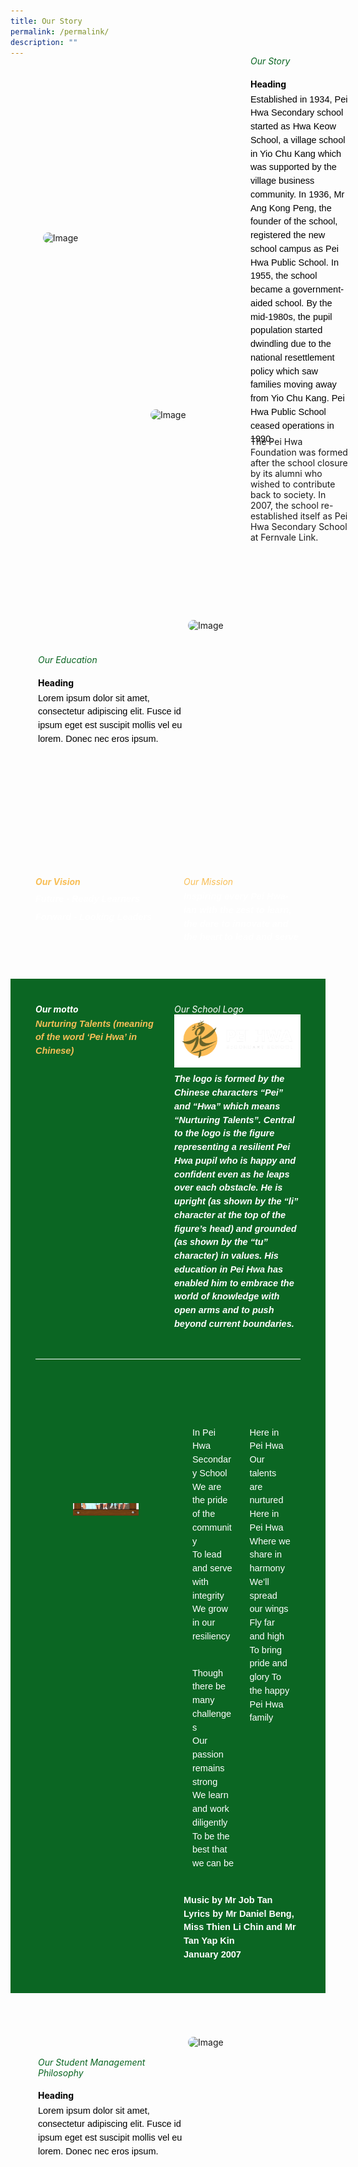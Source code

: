 ```yaml
---
title: Our Story
permalink: /permalink/
description: ""
---
```

<div style="margin-top:30px; width:100%; padding: 40px; display: flex; align-items: center;" class="box">&nbsp;
<div style="position: relative; width: 300px; height: 300px; margin-right:40px;" class="container"> 
	<img class="image" alt="Image" style="max-width: 115px; margin-left: 180px;border-radius: 10px;position: absolute; bottom: 0; left: 0;" src="https://i.scdn.co/image/ab67616d00001e02af08a1c1088b457401e7d4fc">&nbsp;
	<img class="image" alt="Image" style="max-width: 250px; margin-right: 40px;border-radius: 10px" src="https://i.scdn.co/image/ab67616d00001e02af08a1c1088b457401e7d4fc">&nbsp;
	</div>
<div style="flex: 1;" class="content">&nbsp;
<h6 style="margin-top:-90px;color:#0B6623;">Our Story</h6>&nbsp;
<h4 style="margin-top:-30px;font-weight: bold;color:#000000">Heading</h4>&nbsp;
<p style="margin: -30px 0;font-size:14.5px; line-height:1.5;font-family:sans-serif;color:black;">Established in 1934, Pei Hwa Secondary school started as Hwa Keow School, a village school in Yio Chu Kang which was supported by the village business community. In 1936, Mr Ang Kong Peng, the founder of the school, registered the new school campus as Pei Hwa Public School. In 1955, the school became a government-aided school. By the mid-1980s, the pupil population started dwindling due to the national resettlement policy which saw families moving away from Yio Chu Kang. Pei Hwa Public School ceased operations in 1990.

The Pei Hwa Foundation was formed after the school closure by its alumni who wished to contribute back to society. In 2007, the school re-established itself as Pei Hwa Secondary School at Fernvale Link.</p>
</div>
</div>

<div style="margin-top:30px; width:100%; padding: 40px; display: flex; align-items: center;" class="box">&nbsp;
<div style="flex: 1;" class="content">&nbsp;
<h6 style="margin-top:-90px;color:#0B6623;">Our Education</h6>&nbsp;
<h4 style="margin-top:-30px;font-weight: bold; color:#000000;">Heading</h4>&nbsp;
<p style="margin: -30px 0;font-size:14.5px; line-height:1.5;font-family:sans-serif;color:black;">Lorem ipsum dolor sit amet, consectetur adipiscing elit. Fusce id ipsum eget est suscipit mollis vel eu lorem. Donec nec eros ipsum.</p>
</div>
<div style="position: relative; width: 300px; height: 300px; margin-right:-40px;" class="container"> 
	<img class="image" alt="Image" style="max-width: 250px; margin-right: 30px;border-radius: 10px" src="https://i.scdn.co/image/ab67616d00001e02af08a1c1088b457401e7d4fc">&nbsp;
	</div>
</div>

<div style="margin-top:30px;padding:40px;display: flex; flex: 1; gap: 50px;background-image: url('https://raw.githubusercontent.com/isomerpages/moe-peihwasec/staging/images/samplebg1.png');background-size: 100%;background-repeat: no-repeat;" class="container"> 
	<div style="flex: 1;" class="column"> 
		<h6 style="font-weight: bold;margin: 0;color:#F8BF58;">Our Vision</h6> 
		<p style="font-size:14.5px; line-height:1.5 ;margin-top:5px; font-family:sans-serif;font-style: italic;font-weight: bold;color:white;"><strong style="font-size:14.5px; line-height:2;margin-top:15px; font-family:sans-serif;color:white;">F</strong>uture - <strong style="font-size:14.5px; line-height:2;margin-top:15px; font-family: font-family:sans-serif;color:white;">R</strong>eady&nbsp;<strong style="font-size:14.5px; line-height:2;margin-top:15px; font-family:sans-serif;color:white;">L</strong>earners <br>
<strong style="font-size:14.5px; line-height:2;margin-top:15px; font-family:sans-serif;color:white;">F</strong>orward - <strong style="font-size:14.5px; line-height:2;margin-top:15px; font-family:sans-serif;color:white;">L</strong>ooking <strong style="font-size:14.5px; line-height:2;margin-top:15px; font-family:sans-serif;color:white;">L</strong>eaders</p> 
	</div>
		<div style="flex: 1;" class="column"> 
		<h6 style="margin: 0;color:#F8BF58;">Our Mission</h6> 
		<p style="font-size:14.5px; line-height:1.5 ;margin-top:5px; font-family:sans-serif;font-style: italic;font-weight: bold;color: white;">Inspiring every Pei Hwa-ian with the zest to learn, the dare to innovate and the heart to lead and serve</p> 
	</div> 
</div>
	
<div style="background-color:#0B6623; padding:40px;">
<div style="display: flex; flex: 1; gap: 20px;" class="container"> 
	<div style="flex: 1;" class="column"> 
		<h6 style="font-weight: bold;margin: 0;color:white">Our motto</h6> 
		<p style="font-size:14.5px; line-height:1.5 ;margin-top:5px; font-family:sans-serif;font-style: italic;font-weight: bold;color:#F8BF58;">Nurturing Talents (meaning of the word ‘Pei Hwa’ in Chinese)</p> 
	</div>
		<div style="flex: 1;" class="column"> 
		<h6 style="margin: 0;color:white">Our School Logo</h6> 
<img class="image" alt="Image" style="max-width: 100%" src="/images/samplelogo2.png">
		<p style="font-size:14.5px; line-height:1.5 ;margin-top:5px; font-family:sans-serif;font-style: italic;font-weight: bold;color:white;">The logo is formed by the Chinese characters “Pei” and “Hwa” which means “Nurturing Talents”. Central to the logo is the figure representing a resilient Pei Hwa pupil who is happy and confident even as he leaps over each obstacle. He is upright (as shown by the “li” character at the top of the figure’s head) and grounded (as shown by the “tu” character) in values. His education in Pei Hwa has enabled him to embrace the world of knowledge with open arms and to push beyond current boundaries.</p> 
	</div>
</div>
	
<div style="border-top: 1px solid white ; width: 100%;margin-top:30px;" class="line"></div>

<div style="margin-top:60px;display: flex; flex: 1; gap: 50px;" class="container"> 
	<div style="flex: 1;margin-top:170px;" class="column"> 
<div style="position: relative;width: 80%;height: 0px;" class="container">&nbsp;
<img alt="Image 1" style="position: absolute;bottom: 0;left: 0;" src="/images/AlbumStudCounsellor3.jpeg">&nbsp;

<img alt="Image 2" style="position: absolute;bottom:-20px;left: 60px;width:70%" src="/images/AlbumStudCounsellor4.jpeg">&nbsp;

</div>

</div>
		<div style="flex: 1;" class="column"> 
<h6 style="margin-top:-30px;font-weight: bold;color:white;">Our School Song</h6>

<div style="display: flex;" class="two-column">&nbsp;

<div style="flex: 1; padding: 0 10px;" class="column">&nbsp;

<p style="margin: 10px 0;font-size:14.5px; line-height:1.5;font-family:sans-serif;color:white;">In Pei Hwa Secondary School<br>We are the pride of the community<br>To lead and serve with integrity<br>We grow in our resiliency</p>&nbsp;

<p style="margin: 10px 0;font-size:14.5px; line-height:1.5;font-family:sans-serif;color:white;">Though there be many challenges<br>Our passion remains strong<br>We learn and work diligently<br>To be the best that we can be</p>&nbsp;

</div>&nbsp;

<div style="flex: 1; padding: 0 10px;" class="column">&nbsp;

<p style="margin: 10px 0;font-size:14.5px; line-height:1.5;font-family:sans-serif;color:white;">Here in Pei Hwa  
Our talents are nurtured  
Here in Pei Hwa  
Where we share in harmony  
We’ll spread our wings  
Fly far and high  
To bring pride and glory  
To the happy Pei Hwa family</p>&nbsp;
</div>&nbsp;
</div>
<p style="margin: 10px 0;font-size:14.5px; line-height:1.5;font-family:sans-serif;color:white;"><strong style="font-family:sans-serif;color:white;">Music by Mr Job Tan<br>
Lyrics by Mr Daniel Beng, Miss Thien Li Chin and Mr Tan Yap Kin<br>  
	January 2007</strong></p>
	</div> 
</div>
	
</div>

<div style="margin-top:30px; width:100%; padding: 40px; display: flex; align-items: center;" class="box">&nbsp;
<div style="flex: 1;" class="content">&nbsp;
<h6 style="margin-top:-120px;color:#0B6623;">Our Student Management Philosophy</h6>&nbsp;
<h4 style="margin-top:-30px;font-weight: bold; color:#000000;">Heading</h4>&nbsp;
<p style="margin: -30px 0;font-size:14.5px; line-height:1.5;font-family:sans-serif;color:black;">Lorem ipsum dolor sit amet, consectetur adipiscing elit. Fusce id ipsum eget est suscipit mollis vel eu lorem. Donec nec eros ipsum.</p>
</div>
<div style="position: relative; width: 300px; height: 300px; margin-right:-40px;" class="container"> 
	<img class="image" alt="Image" style="max-width: 250px; margin-right: 30px;border-radius: 10px" src="https://i.scdn.co/image/ab67616d00001e02af08a1c1088b457401e7d4fc">&nbsp;
	</div>
</div>